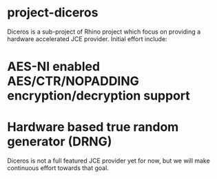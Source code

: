 project-diceros
===============

Diceros is a sub-project of Rhino project which focus on providing a hardware accelerated JCE provider. Initial effort include:
# AES-NI enabled AES/CTR/NOPADDING encryption/decryption support
# Hardware based true random generator (DRNG)

Diceros is not a full featured JCE provider yet for now, but we will make continuous effort towards that goal. 
